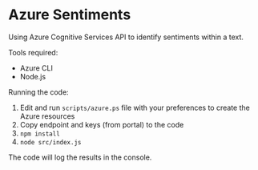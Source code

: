# Azure Sentiments

Using Azure Cognitive Services API to identify sentiments within a text.

Tools required:

* Azure CLI
* Node.js

Running the code:

1. Edit and run `scripts/azure.ps` file with your preferences to create the Azure resources
2. Copy endpoint and keys (from portal) to the code
3. `npm install`
4. `node src/index.js`

The code will log the results in the console.
